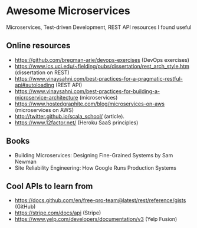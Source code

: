 # Awesome Microservices
Microservices, Test-driven Development, REST API resources I found useful

## Online resources
* https://github.com/bregman-arie/devops-exercises (DevOps exercises)
* https://www.ics.uci.edu/~fielding/pubs/dissertation/rest_arch_style.htm (dissertation on REST)
* https://www.vinaysahni.com/best-practices-for-a-pragmatic-restful-api#autoloading (REST API)
* https://www.vinaysahni.com/best-practices-for-building-a-microservice-architecture (microservices)
* https://www.hostedgraphite.com/blog/microservices-on-aws (microservices on AWS)
* http://twitter.github.io/scala_school/ (article). 
* https://www.12factor.net/ (Heroku SaaS principles)

## Books
* Building Microservices: Designing Fine-Grained Systems by Sam Newman
* Site Reliability Engineering: How Google Runs Production Systems

## Cool APIs to learn from
* https://docs.github.com/en/free-pro-team@latest/rest/reference/gists (GitHub)
* https://stripe.com/docs/api (Stripe)
* https://www.yelp.com/developers/documentation/v3 (Yelp Fusion)
